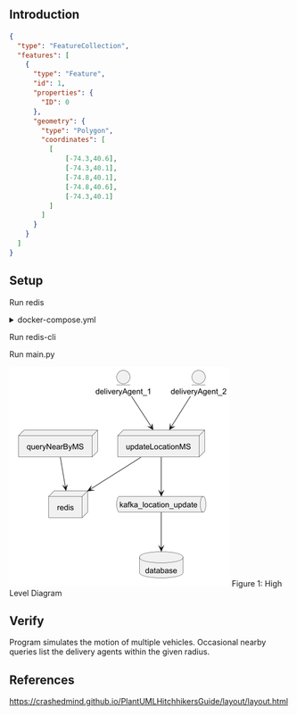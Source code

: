Introduction
------------

```geojson
{
  "type": "FeatureCollection",
  "features": [
    {
      "type": "Feature",
      "id": 1,
      "properties": {
        "ID": 0
      },
      "geometry": {
        "type": "Polygon",
        "coordinates": [
          [
              [-74.3,40.6],
              [-74.3,40.1],
              [-74.8,40.1],
              [-74.8,40.6],
              [-74.3,40.1]
          ]
        ]
      }
    }
  ]
}
```

Setup
-----
Run redis
<details>
<summary>docker-compose.yml</summary>
@include "./setup/docker-compose.yml"

<div>
{% capture p1 %}{% include ./setup/docker-compose.yml %}{% endcapture %}
{{ p1 | markdownify }}
</div>
</details>

Run redis-cli

Run main.py

![](./docs/HLD-1.png)
Figure 1: High Level Diagram

Verify
------
Program simulates the motion of multiple vehicles.
Occasional nearby queries list the delivery agents within the given radius.

References
----------
https://crashedmind.github.io/PlantUMLHitchhikersGuide/layout/layout.html
